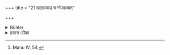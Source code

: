 +++
title = "21 खट्वायाञ् च नोपदध्यात्"

+++

<details><summary>Bühler</summary>

21. Nor shall he place fire under his bedstead. [^14] 


[^14]:  Manu IV, 54.
</details>

<details><summary>हरदत्त-टीका</summary>

## सूत्रम्
खट्वायां च नोपदध्यात् ॥ २१ ॥  
### टिप्पनी
खट्वायां खट्वाया अधोऽग्निं नोपध्यात् । अत्राप्यशक्तौ न दोषः ॥२१॥
</details>
